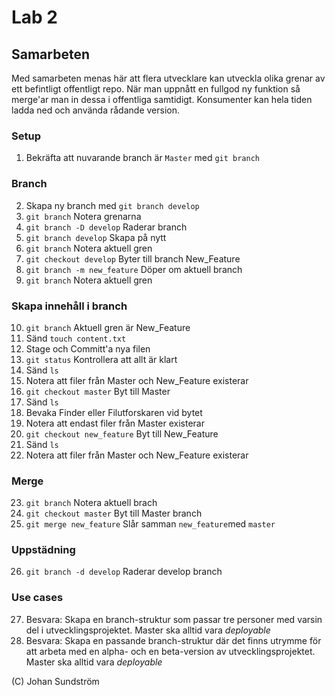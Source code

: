 # Lab 2

## Samarbeten
Med samarbeten menas här att flera utvecklare kan utveckla olika grenar av ett befintligt offentligt repo. När man uppnått en fullgod ny funktion så merge'ar man in dessa i offentliga samtidigt. Konsumenter kan hela tiden ladda ned och använda rådande version. 

### Setup
1. Bekräfta att nuvarande branch är ```Master``` med ```git branch```
### Branch
2. Skapa ny branch med ```git branch develop```
3. ```git branch``` Notera grenarna
4. ```git branch -D develop``` Raderar branch
4. ```git branch develop``` Skapa på nytt
7. ```git branch``` Notera aktuell gren
6. ```git checkout develop``` Byter till branch New_Feature
7. ```git branch -m new_feature``` Döper om aktuell branch
8. ```git branch``` Notera aktuell gren

### Skapa innehåll i branch
10. ```git branch``` Aktuell gren är New_Feature
11. Sänd ```touch content.txt```
12. Stage och Committ'a nya filen
13. ```git status``` Kontrollera att allt är klart
14. Sänd ```ls```
15. Notera att filer från Master och New_Feature existerar
16. ```git checkout master``` Byt till Master
17. Sänd ```ls```
18. Bevaka Finder eller Filutforskaren vid bytet
19. Notera att endast filer från Master existerar
20. ```git checkout new_feature``` Byt till New_Feature
21. Sänd ```ls```
22. Notera att filer från Master och New_Feature existerar

### Merge
23. ```git branch``` Notera aktuell brach
24. ```git checkout master``` Byt till Master branch
25. ```git merge new_feature``` Slår samman ```new_feature```med ```master```

### Uppstädning
26. ```git branch -d develop``` Raderar develop branch

### Use cases
27. Besvara: Skapa en branch-struktur som passar tre personer med varsin del i utvecklingsprojektet. Master ska alltid vara _deployable_
28. Besvara: Skapa en passande branch-struktur  där det finns utrymme för att arbeta med en alpha- och en beta-version av utvecklingsprojektet. Master ska alltid vara _deployable_

(C) Johan Sundström
